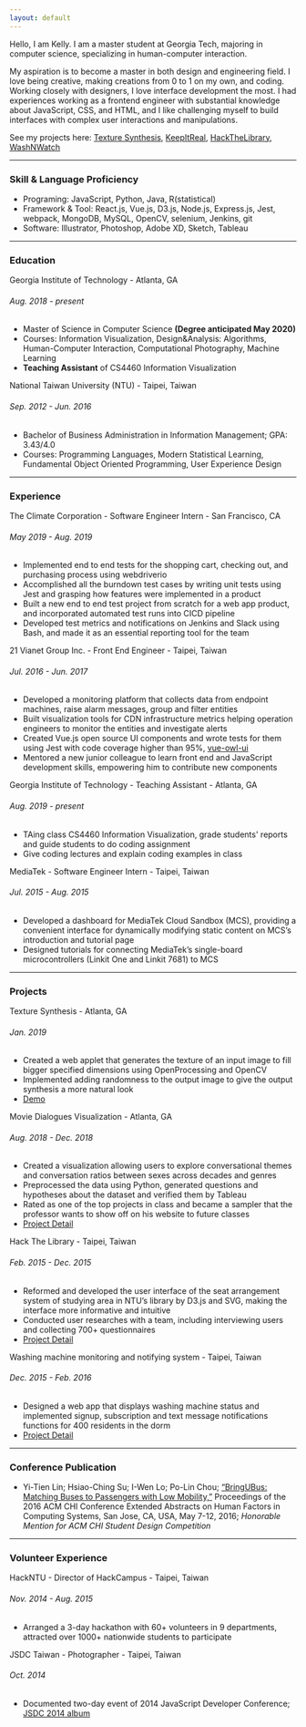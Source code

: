 ```yaml
---
layout: default
---
```


Hello, I am Kelly.
I am a master student at Georgia Tech, majoring in computer science, specializing in human-computer interaction. 

My aspiration is to become a master in both design and engineering field. I love being creative, making creations from 0 to 1 on my own, and coding. Working closely with designers, I love interface development the most. I had experiences working as a frontend engineer with substantial knowledge about JavaScript, CSS, and HTML, and I like challenging myself to build interfaces with complex user interactions and manipulations.

See my projects here: [Texture Synthesis](./texture-synthesis.html), [KeepItReal](./keep-it-real.html), [HackTheLibrary](./hack-the-library.html), [WashNWatch](./wash-n-watch.html)

* * *

### Skill & Language Proficiency

- Programing: JavaScript, Python, Java, R(statistical)
- Framework & Tool: React.js, Vue.js, D3.js, Node.js, Express.js, Jest, webpack, MongoDB, MySQL, OpenCV, selenium, Jenkins, git
- Software: Illustrator, Photoshop, Adobe XD, Sketch, Tableau

* * *

### Education

<dt>Georgia Institute of Technology - Atlanta, GA</dt>

###### Aug. 2018 - present

- Master of Science in Computer Science **(Degree anticipated May 2020)**
- Courses: Information Visualization, Design&Analysis: Algorithms, Human-Computer Interaction, Computational Photography, Machine Learning
- **Teaching Assistant** of CS4460 Information Visualization

<dt>National Taiwan University (NTU) -  Taipei, Taiwan</dt>
  
######  Sep. 2012 - Jun. 2016

-   Bachelor of Business Administration in Information Management; GPA: 3.43/4.0
-   Courses: Programming Languages, Modern Statistical Learning, Fundamental Object Oriented Programming, User Experience Design

* * *

### Experience

<dt>The Climate Corporation - Software Engineer Intern - San Francisco, CA</dt>

######  May 2019 - Aug. 2019

- Implemented end to end tests for the shopping cart, checking out, and purchasing process using webdriverio
- Accomplished all the burndown test cases by writing unit tests using Jest and grasping how features were implemented in a product
- Built a new end to end test project from scratch for a web app product, and incorporated automated test runs into CICD pipeline
- Developed test metrics and notifications on Jenkins and Slack using Bash, and made it as an essential reporting tool for the team

<dt>21 Vianet Group Inc. - Front End Engineer - Taipei, Taiwan</dt>

######  Jul. 2016 - Jun. 2017

- Developed a monitoring platform that collects data from endpoint machines, raise alarm messages, group and filter entities
- Built visualization tools for CDN infrastructure metrics helping operation engineers to monitor the entities and investigate alerts
- Created Vue.js open source UI components and wrote tests for them using Jest with code coverage higher than 95%, [vue-owl-ui](https://github.com/cepave-f2e/vue-owl-ui)
- Mentored a new junior colleague to learn front end and JavaScript development skills, empowering him to contribute new components

<dt>Georgia Institute of Technology - Teaching Assistant - Atlanta, GA</dt>

######  Aug. 2019 - present

- TAing class CS4460 Information Visualization, grade students' reports and guide students to do coding assignment
- Give coding lectures and explain coding examples in class

<dt>MediaTek - Software Engineer Intern - Taipei, Taiwan</dt>

######  Jul. 2015 - Aug. 2015

- Developed a dashboard for MediaTek Cloud Sandbox (MCS), providing a convenient interface for dynamically modifying static content on MCS’s introduction and tutorial page
- Designed tutorials for connecting MediaTek’s single-board microcontrollers (Linkit One and Linkit 7681) to MCS

* * *

### Projects

<dt>Texture Synthesis - Atlanta, GA</dt>

######  Jan. 2019

- Created a web applet that generates the texture of an input image to fill bigger specified dimensions using OpenProcessing and OpenCV
- Implemented adding randomness to the output image to give the output synthesis a more natural look
- [Demo](https://i.imgur.com/c7CQo14.gif)

<dt>Movie Dialogues Visualization - Atlanta, GA</dt>

######  Aug. 2018 - Dec. 2018

- Created a visualization allowing users to explore conversational themes and conversation ratios between sexes across decades and genres
- Preprocessed the data using Python, generated questions and hypotheses about the dataset and verified them by Tableau
- Rated as one of the top projects in class and became a sampler that the professor wants to show off on his website to future classes
- [Project Detail](./keep-it-real.html)

<dt>Hack The Library - Taipei, Taiwan</dt>

######  Feb. 2015 - Dec. 2015

- Reformed and developed the user interface of the seat arrangement system of studying area in NTU’s library by D3.js and SVG, making the interface more informative and intuitive
- Conducted user researches with a team, including interviewing users and collecting 700+ questionnaires
- [Project Detail](./hack-the-library.html)

<dt>Washing machine monitoring and notifying system - Taipei, Taiwan</dt>

######  Dec. 2015 - Feb. 2016

- Designed a web app that displays washing machine status and implemented signup, subscription and text message notifications functions for 400 residents in the dorm
- [Project Detail](./wash-n-watch.html)

* * *

### Conference Publication

- Yi-Tien Lin; Hsiao-Ching Su; I-Wen Lo; Po-Lin Chou; [“BringUBus: Matching Buses to Passengers with Low Mobility,”](https://dl.acm.org/citation.cfm?id=2890640) Proceedings of the 2016 ACM CHI Conference Extended Abstracts on Human Factors in Computing Systems, San Jose, CA, USA, May 7-12, 2016; *Honorable Mention for ACM CHI Student Design Competition*

* * *

### Volunteer Experience

<dt>HackNTU - Director of HackCampus -  Taipei, Taiwan</dt>

######  Nov. 2014 - Aug. 2015

- Arranged a 3-day hackathon with 60+ volunteers in 9 departments, attracted over 1000+ nationwide students to participate

<dt>JSDC Taiwan - Photographer -  Taipei, Taiwan</dt>

######  Oct. 2014

- Documented two-day event of 2014 JavaScript Developer Conference; [JSDC 2014 album](https://www.flickr.com/photos/jsdc2014/sets/72157648408915008/)


